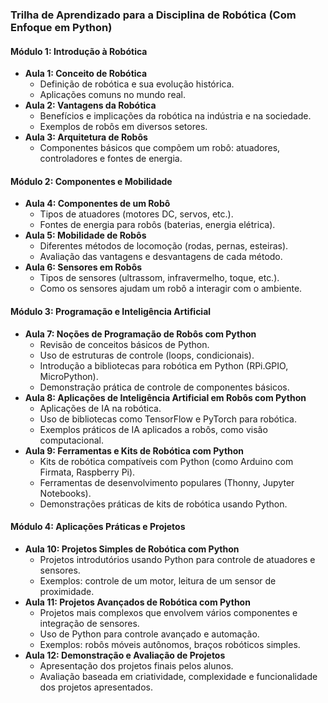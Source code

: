 ### Trilha de Aprendizado para a Disciplina de Robótica (Com Enfoque em Python)

#### Módulo 1: Introdução à Robótica
- **Aula 1: Conceito de Robótica**
  - Definição de robótica e sua evolução histórica.
  - Aplicações comuns no mundo real.
- **Aula 2: Vantagens da Robótica**
  - Benefícios e implicações da robótica na indústria e na sociedade.
  - Exemplos de robôs em diversos setores.
- **Aula 3: Arquitetura de Robôs**
  - Componentes básicos que compõem um robô: atuadores, controladores e fontes de energia.

#### Módulo 2: Componentes e Mobilidade
- **Aula 4: Componentes de um Robô**
  - Tipos de atuadores (motores DC, servos, etc.).
  - Fontes de energia para robôs (baterias, energia elétrica).
- **Aula 5: Mobilidade de Robôs**
  - Diferentes métodos de locomoção (rodas, pernas, esteiras).
  - Avaliação das vantagens e desvantagens de cada método.
- **Aula 6: Sensores em Robôs**
  - Tipos de sensores (ultrassom, infravermelho, toque, etc.).
  - Como os sensores ajudam um robô a interagir com o ambiente.

#### Módulo 3: Programação e Inteligência Artificial
- **Aula 7: Noções de Programação de Robôs com Python**
  - Revisão de conceitos básicos de Python.
  - Uso de estruturas de controle (loops, condicionais).
  - Introdução a bibliotecas para robótica em Python (RPi.GPIO, MicroPython).
  - Demonstração prática de controle de componentes básicos.
- **Aula 8: Aplicações de Inteligência Artificial em Robôs com Python**
  - Aplicações de IA na robótica.
  - Uso de bibliotecas como TensorFlow e PyTorch para robótica.
  - Exemplos práticos de IA aplicados a robôs, como visão computacional.
- **Aula 9: Ferramentas e Kits de Robótica com Python**
  - Kits de robótica compatíveis com Python (como Arduino com Firmata, Raspberry Pi).
  - Ferramentas de desenvolvimento populares (Thonny, Jupyter Notebooks).
  - Demonstrações práticas de kits de robótica usando Python.

#### Módulo 4: Aplicações Práticas e Projetos
- **Aula 10: Projetos Simples de Robótica com Python**
  - Projetos introdutórios usando Python para controle de atuadores e sensores.
  - Exemplos: controle de um motor, leitura de um sensor de proximidade.
- **Aula 11: Projetos Avançados de Robótica com Python**
  - Projetos mais complexos que envolvem vários componentes e integração de sensores.
  - Uso de Python para controle avançado e automação.
  - Exemplos: robôs móveis autônomos, braços robóticos simples.
- **Aula 12: Demonstração e Avaliação de Projetos**
  - Apresentação dos projetos finais pelos alunos.
  - Avaliação baseada em criatividade, complexidade e funcionalidade dos projetos apresentados.
